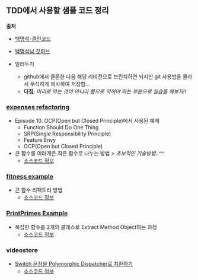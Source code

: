 ## TDD에서 사용할 샘플 코드 정리

**출처**
* [백명석-클린코드](https://www.youtube.com/playlist?list=PLuLb6MC4SOvXCRePHrb4e-EYadjZ9KHyH)
* [백명석님 깃허브](https://github.com/msbaek/)

* 일러두기
    - github에서 클론한 다음 해당 리비전으로 브린치하면 되지만 git 사용법을 몰라서 무식하게 복사하여 저장함...
    - **다짐**; _머리로 아는 것이 아니라 몸으로 익혀야 하는 부분으로 실습을 해보자!!_

### [expenses refactoring](https://github.com/msbaek/expense/)
* Episode 10. OCP(Open but Closed Principle)에서 사용된 예제
    - Function Should Do One Thing
    - SRP(Single Responsibility Principle)
    - Feature Envy
    - OCP(Open but Closed Principle)
* 큰 함수를 여러개은 작은 함수로 나누는 방법 > _초보적인 기술방법..^^_
    - [소스코드 정보](https://github.com/msbaek/expense/commit/114deae805259d0dc6c3b7bdbba97e2f2bdc55f5?diff=unified)

### [fitness example](https://github.com/msbaek/fitness-example)
* 큰 함수 리팩토리 방법
    - [소스코드 정보](https://github.com/msbaek/fitness-example/commit/464fe42929b93fefcb9b99980db76ec1c34a3881#diff-0494caf1dfbc3a4ff5b53428cae27fc3)

### [PrintPrimes Example](https://github.com/msbaek/print-prime)
* 복잡한 함수를 2개의 클래스로 Extract Method Object하는 과정
    - [소스코드 정보](https://github.com/msbaek/print-prime/commit/c9e14d7e0d506c8b3b037cd86b0cb7737ac0a07b#diff-25d902c24283ab8cfbac54dfa101ad31)

### videostore
* [Switch 문장을 Polymorphic Dispatcher로 치환하기](https://github.com/msbaek/videostore)
    - [소스코드 정보](https://github.com/msbaek/videostore/commit/96948b22da842093c291ff876845bfc485710ab4#diff-25d902c24283ab8cfbac54dfa101ad31)
